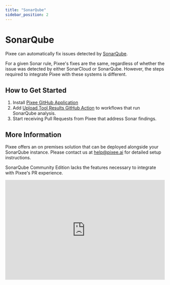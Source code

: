 ```yaml
---
title: "SonarQube"
sidebar_position: 2
---
```


# SonarQube

Pixee can automatically fix issues detected by [SonarQube](https://www.sonarsource.com/products/sonarqube/).

For a given Sonar rule, Pixee's fixes are the same, regardless of whether the issue was detected by either SonarCloud or SonarQube. However, the steps required to integrate Pixee with these systems is different.

## How to Get Started

1. Install [Pixee GitHub Application](https://github.com/marketplace/pixeebot-automated-code-fixes)
2. Add [Upload Tool Results GitHub Action](https://github.com/marketplace/actions/upload-tool-results-to-pixeebot) to workflows that run SonarQube analysis.
3. Start receiving Pull Requests from Pixee that address Sonar findings.

## More Information

Pixee offers an on premises solution that can be deployed alongside your SonarQube instance. Please contact us at help@pixee.ai for detailed setup instructions.

SonarQube Community Edition lacks the features necessary to integrate with Pixee's PR experience.

<iframe width="100%" height="315" src="https://www.youtube.com/embed/-Rx5NrZ8zDw?si=B3ktZrOH19fWNLTg" title="YouTube video player" frameborder="0" allow="accelerometer; autoplay; clipboard-write; encrypted-media; gyroscope; picture-in-picture; web-share" allowfullscreen></iframe>
